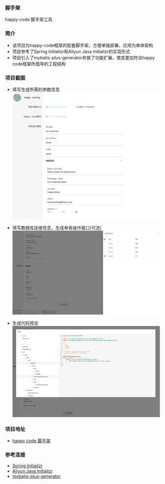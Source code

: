 ### 脚手架
happy-code 脚手架工具
### 简介
- 该项目为happy-code框架的配套脚手架，方便单独部署，应用为单体架构
- 项目参考了Spring Initializr和Aliyun Java Initializr的实现形式
- 项目引入了mybatis-plus-generator并做了功能扩展，使其更加符合happy code框架所倡导的工程结构

### 项目截图

- 填写生成所需的参数信息<br/>
![](../_media/start-01.png)

- 填写数据库连接信息，生成单表操作接口(可选)
![](../_media/start-03.png)

- 生成代码预览
![](../_media/start-02.png)

### 项目地址
- [happy code 脚手架](http://www.happycoding.cool/bootstrap/)


### 参考连接
- [Spring Initializr](https://start.spring.io/)
- [Aliyun Java Initializr](https://start.aliyun.com/bootstrap.html)
- [mybatis-plus-generator](https://baomidou.com/guide/generator.html)